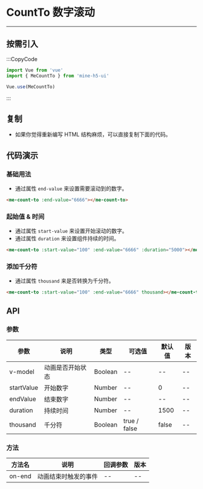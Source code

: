 # CountTo 数字滚动

---

## 按需引入

:::CopyCode

```JavaScript
import Vue from 'vue'
import { MeCountTo } from 'mine-h5-ui'

Vue.use(MeCountTo)
```

:::

## 复制

- 如果你觉得重新编写 HTML 结构麻烦，可以直接复制下面的代码。

## 代码演示

### 基础用法

- 通过属性 `end-value` 来设置需要滚动到的数字。

```HTML
<me-count-to :end-value="6666"></me-count-to>
```

### 起始值 & 时间

- 通过属性 `start-value` 来设置开始滚动的数字。
- 通过属性 `duration` 来设置组件持续的时间。

```HTML
<me-count-to :start-value="100" :end-value="6666" :duration="5000"></me-count-to>
```

### 添加千分符

- 通过属性 `thousand` 来是否转换为千分符。

```HTML
<me-count-to :start-value="100" :end-value="6666" thousand></me-count-to>
```

## API

### 参数

| 参数       | 说明             | 类型    | 可选值       | 默认值 | 版本 |
| ---------- | ---------------- | ------- | ------------ | ------ | ---- |
| v-model    | 动画是否开始状态 | Boolean | --           | --     | --   |
| startValue | 开始数字         | Number  | --           | 0      | --   |
| endValue   | 结束数字         | Number  | --           | --     | --   |
| duration   | 持续时间         | Number  | --           | 1500   | --   |
| thousand   | 千分符           | Boolean | true / false | false  | --   |

### 方法

| 方法名 | 说明                 | 回调参数 | 版本 |
| ------ | -------------------- | -------- | ---- |
| on-end | 动画结束时触发的事件 | --       | --   |
